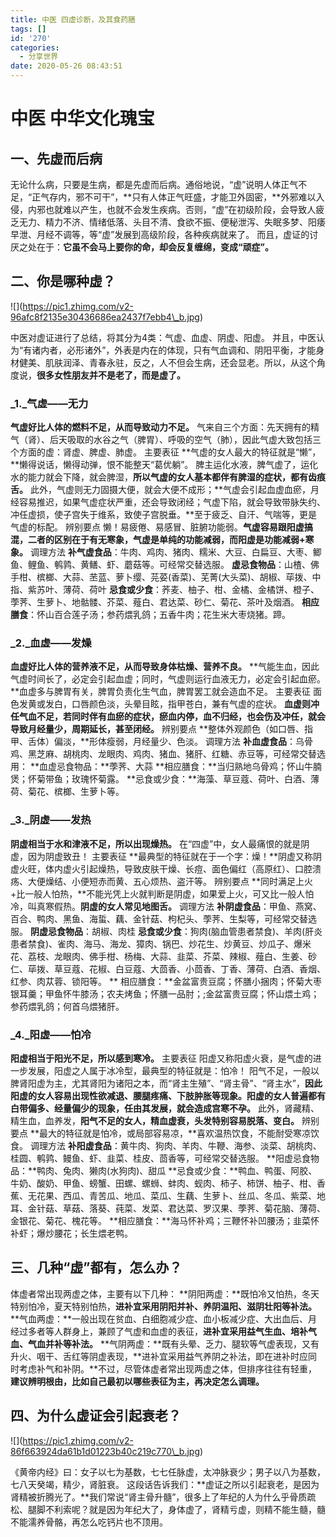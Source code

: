 ```yaml
---
title: 中医 四虚诊断，及其食药膳
tags: []
id: '270'
categories:
  - 分享世界
date: 2020-05-26 08:43:51
---
```


# 中医 中华文化瑰宝

## 一、先虚而后病

无论什么病，只要是生病，都是先虚而后病。通俗地说，“虚”说明人体正气不足，“正气存内，邪不可干”，**只有人体正气旺盛，才能卫外固密，**外邪难以入侵，内邪也就难以产生，也就不会发生疾病。否则，“虚”在初级阶段，会导致人疲乏无力、精力不济、情绪低落、头目不清、食欲不振、便秘泄泻、失眠多梦、阳痿早泄、月经不调等，等“虚”发展到高级阶段，各种疾病就来了。 而且，虚证的讨厌之处在于：**它虽不会马上要你的命，却会反复缠绵，变成“顽症”。**

## **二、你是哪种虚？**

!\[\](https://pic1.zhimg.com/v2-96afc8f2135e30436686ea2437f7ebb4\_b.jpg)

中医对虚证进行了总结，将其分为4类：气虚、血虚、阴虚、阳虚。 并且，中医认为“有诸内者，必形诸外”，外表是内在的体现，只有气血调和、阴阳平衡，才能身材健美、肌肤润泽、青春永驻，反之，人不但会生病，还会显老。所以，从这个角度说，**很多女性朋友并不是老了，而是虚了。**

### **_1._气虚——无力**

**气虚好比人体的燃料不足，从而导致动力不足。** 气来自三个方面：先天拥有的精气（肾）、后天吸取的水谷之气（脾胃）、呼吸的空气（肺），因此气虚大致包括三个方面的虚：肾虚、脾虚、肺虚。 主要表征 **气虚的女人最大的特征就是“懒”，**懒得说话，懒得动弹，恨不能整天“葛优躺”。 脾主运化水液，脾气虚了，运化水的能力就会下降，就会脾湿，**所以气虚的女人基本都伴有脾湿的症状，都有齿痕舌。** 此外，气虚则无力固摄大便，就会大便不成形；**气虚会引起血虚血瘀，月经容易推迟，如果气虚症状严重，还会导致闭经；气虚下陷，就会导致带脉失约、冲任虚损，使子宫失于维系，致使子宫脱垂。**至于疲乏、自汗、气喘等，更是气虚的标配。 辨别要点 懒！易疲倦、易感冒、脏腑功能弱。**气虚容易跟阳虚搞混，二者的区别在于有无寒象，气虚是单纯的功能减弱，而阳虚是功能减弱+寒象。** 调理方法 **补气虚食品**：牛肉、鸡肉、猪肉、糯米、大豆、白扁豆、大枣、鲫鱼、鲤鱼、鹌鹑、黄鳝、虾、蘑菇等。可经常交替选服。 **虚忌食物品**：山楂、佛手柑、槟榔、大蒜、苤蓝、萝卜缨、芫荽(香菜)、芜菁(大头菜)、胡椒、荜拨、中指、紫苏叶、薄荷、荷叶 **忌食或少食**：荞麦、柚子、柑、金橘、金橘饼、橙子、荸荠、生萝卜、地骷髅、芥菜、薤白、君达菜、砂仁、菊花、茶叶及烟酒。 **相应膳食**：怀山百合莲子汤；参药煨乳鸽；五香牛肉；花生米大枣烧猪。蹄。

### **_2._血虚——发燥**

**血虚好比人体的营养液不足，从而导致身体枯燥、营养不良。** **气能生血，因此气虚时间长了，必定会引起血虚；同时，气虚则运行血液无力，必定会引起血瘀。**血虚多与脾胃有关，脾胃负责化生气血，脾胃罢工就会造血不足。 主要表征 面色发黄或发白，口唇颜色淡，头晕目眩，指甲苍白，兼有气虚的症状。 **血虚则冲任气血不足，若同时伴有血瘀的症状，瘀血内停，血不归经，也会伤及冲任，就会导致月经量少，周期延长，甚至闭经。** 辨别要点 **整体外观颜色（如口唇、指甲、舌体）偏淡，**形体瘦弱，月经量少、色淡。 调理方法 **补血虚食品**：乌骨鸡、黑芝麻、胡桃肉、龙眼肉、鸡肉、猪血、猪肝、红糖、赤豆等，可经常交替选用： **血虚忌食物品：**荸荠、大蒜 **相应膳食：**当归熟地乌骨鸡；怀山牛腩煲；怀菊带鱼；玫瑰怀菊露。 **忌食或少食：**海藻、草豆蔻、荷叶、白酒、薄荷、菊花、槟榔、生萝卜等。

### **_3._阴虚——发热**

**阴虚相当于水和津液不足，所以出现燥热。** 在“四虚”中，女人最痛恨的就是阴虚，因为阴虚致丑！ 主要表征 **最典型的特征就在于一个字：燥！**阴虚又称阴虚火旺，体内虚火引起燥热，导致皮肤干燥、长痘、面色偏红（高原红）、口腔溃疡、大便燥结、小便短赤而黄、五心烦热、盗汗等。 辨别要点 **同时满足上火+比一般人怕热，**不能光凭上火就判断是阴虚，如果爱上火，可又比一般人怕冷，叫真寒假热。**阴虚的女人常见地图舌。** 调理方法 **补阴虚食品**：甲鱼、燕窝、百合、鸭肉、黑鱼、海蜇、藕、金针菇、枸杞头、荸荠、生梨等，可经常交替选服。 **阴虚忌食物品**：胡椒、肉桂 **忌食或少食**：狗肉(脑血管患者禁食)、羊肉(肝炎患者禁食)、雀肉、海马、海龙、獐肉、锅巴、炒花生、炒黄豆、炒瓜子、爆米花、荔枝、龙眼肉、佛手柑、杨梅、大蒜、韭菜、芥菜、辣椒、薤白、生姜、砂仁、荜拨、草豆蔻、花椒、白豆蔻、大茴香、小茴香、丁香、薄荷、白酒、香烟、红参、肉苁蓉、锁阳等。 \*\* 相应膳食：\*\*金盆富贵豆腐；怀膳小捆肉；怀菊大枣银耳羹；甲鱼怀牛膝汤；农夫烤鱼；怀膳一品肘；;金盆富贵豆腐；怀山煨土鸡；参药煨乳鸽；何首乌煨猪肝。

### **_4._阳虚——怕冷**

**阳虚相当于阳光不足，所以感到寒冷。** 主要表征 阳虚又称阳虚火衰，是气虚的进一步发展，阳虚之人属于冰冷型，最典型的特征就是：怕冷！ 阳气不足，一般以脾肾阳虚为主，尤其肾阳为诸阳之本，而“肾主生殖”、“肾主骨”、“肾主水”，**因此阳虚的女人容易出现性欲减退、腰腿疼痛、下肢肿胀等现象。阳虚的女人普遍都有白带偏多、经量偏少的现象，任由其发展，就会造成宫寒不孕。** 此外，肾藏精、精生血，血养发，**阳气不足的女人，精血虚衰，头发特别容易脱落、变白。** 辨别要点 **最大的特征就是怕冷，或局部容易凉，**喜欢温热饮食，不能耐受寒凉饮食。 调理方法 **补阳虚食品**：黄牛肉、狗肉、羊肉、牛鞭、海参、淡菜、胡桃肉、桂圆、鹌鹑、鳗鱼、虾、韭菜、桂皮、茴香等，可经常交替选服。 **阳虚忌食物品：**鸭肉、兔肉、獭肉(水狗肉)、甜瓜 **忌食或少食：**鸭血、鸭蛋、阿胶、牛奶、酸奶、甲鱼、螃蟹、田螺、螺蛳、蚌肉、蚬肉、柿子、柿饼、柚子、柑、香蕉、无花果、西瓜、青苦瓜、地瓜、菜瓜、生藕、生萝卜、丝瓜、冬瓜、紫菜、地耳、金针菇、草菇、落葵、莼菜、发菜、君达菜、罗汉果、荸荠、菊花脑、薄荷、金银花、菊花、槐花等。 **相应膳食：**海马怀补鸡；三鞭怀补凹腰汤；韭菜怀补虾；爆炒腰花；长生煨老鸭。

## **三、几种“虚”都有，怎么办？**

体虚者常出现两虚之体，主要有以下几种： **阴阳两虚：**既怕冷又怕热，冬天特别怕冷，夏天特别怕热，**进补宜采用阴阳并补、养阴温阳、滋阴壮阳等补法。** **气血两虚：**一般出现在贫血、白细胞减少症、血小板减少症、大出血后、月经过多者等人群身上，兼顾了气虚和血虚的表征，**进补宜采用益气生血、培补气血、气血并补等补法。** **气阴两虚：**既有头晕、乏力、腿软等气虚表现，又有升火、咽干、舌红等阴虚表现，**进补宜采用益气养阴之补法，即在进补时应同时考虑补气和补阴。**不过，尽管体虚者常出现两虚之体，但排序往往有轻重，**建议辨明根由，比如自己最初以哪些表征为主，再决定怎么调理。**

## **四、为什么虚证会引起衰老？**

!\[\](https://pic1.zhimg.com/v2-86f663924da61b1d01223b40c219c770\_b.jpg)

《黄帝内经》曰：女子以七为基数，七七任脉虚，太冲脉衰少；男子以八为基数，七八天癸竭，精少，肾脏衰。 这段话告诉我们：**虚证之所以引起衰老，是因为肾精被折腾光了。**我们常说“肾主骨升髓”，很多上了年纪的人为什么乎骨质疏松、腿脚不利索呢？就是因为年纪大了，身体虚了，肾精亏虚，则精不能生髓，髓不能濡养骨骼，再怎么吃钙片也不顶用。